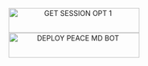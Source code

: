 

<!-- Action Buttons -->

<p align="center">
  <a href="https://main-sse-ab3ad994e40e.herokuapp.com/">
    <img title="GET SESSION OPT 1" src="https://img.shields.io/badge/🔑_GET_SAKONA MD_SESSION-000000?style=for-the-badge&logo=quantum&logoColor=white&color=skyblue" width="260" height="50"/>
  </a>



<a href="https://dashboard.heroku.com/new?template=https://github.com/Qadeer-Xtech/SAKONA-MD/tree/main">
    <img title="DEPLOY PEACE MD BOT" src="https://img.shields.io/badge/🚀_DEPLOY_ON_HEROKU-000000?style=for-the-badge&logo=heroku&logoColor=white&color=FF00FF" width="260" height="50"/>
  </a>
</p>


